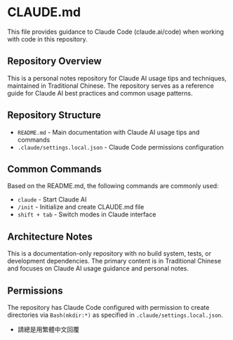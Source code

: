 # CLAUDE.md

This file provides guidance to Claude Code (claude.ai/code) when working with code in this repository.

## Repository Overview

This is a personal notes repository for Claude AI usage tips and techniques, maintained in Traditional Chinese. The repository serves as a reference guide for Claude AI best practices and common usage patterns.

## Repository Structure

- `README.md` - Main documentation with Claude AI usage tips and commands
- `.claude/settings.local.json` - Claude Code permissions configuration

## Common Commands

Based on the README.md, the following commands are commonly used:

- `claude` - Start Claude AI
- `/init` - Initialize and create CLAUDE.md file
- `shift + tab` - Switch modes in Claude interface

## Architecture Notes

This is a documentation-only repository with no build system, tests, or development dependencies. The primary content is in Traditional Chinese and focuses on Claude AI usage guidance and personal notes.

## Permissions

The repository has Claude Code configured with permission to create directories via `Bash(mkdir:*)` as specified in `.claude/settings.local.json`.
- 請總是用繁體中文回覆